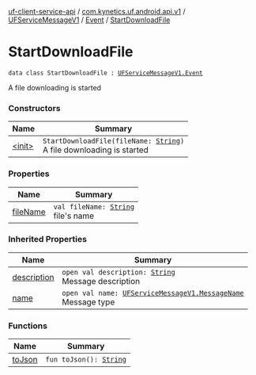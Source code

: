 [uf-client-service-api](../../../../index.md) / [com.kynetics.uf.android.api.v1](../../../index.md) / [UFServiceMessageV1](../../index.md) / [Event](../index.md) / [StartDownloadFile](./index.md)

# StartDownloadFile

`data class StartDownloadFile : `[`UFServiceMessageV1.Event`](../index.md)

A file downloading is started

### Constructors

| Name | Summary |
|---|---|
| [&lt;init&gt;](-init-.md) | `StartDownloadFile(fileName: `[`String`](https://kotlinlang.org/api/latest/jvm/stdlib/kotlin/-string/index.html)`)`<br>A file downloading is started |

### Properties

| Name | Summary |
|---|---|
| [fileName](file-name.md) | `val fileName: `[`String`](https://kotlinlang.org/api/latest/jvm/stdlib/kotlin/-string/index.html)<br>file's name |

### Inherited Properties

| Name | Summary |
|---|---|
| [description](../description.md) | `open val description: `[`String`](https://kotlinlang.org/api/latest/jvm/stdlib/kotlin/-string/index.html)<br>Message description |
| [name](../name.md) | `open val name: `[`UFServiceMessageV1.MessageName`](../../-message-name/index.md)<br>Message type |

### Functions

| Name | Summary |
|---|---|
| [toJson](to-json.md) | `fun toJson(): `[`String`](https://kotlinlang.org/api/latest/jvm/stdlib/kotlin/-string/index.html) |
